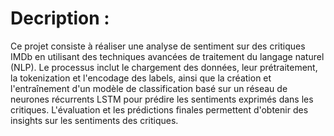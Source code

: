 # Decription : 
Ce projet consiste à réaliser une analyse de sentiment sur des critiques IMDb en utilisant des techniques avancées de traitement du langage naturel (NLP). Le processus inclut le chargement des données, leur prétraitement, la tokenization et l'encodage des labels, ainsi que la création et l'entraînement d'un modèle de classification basé sur un réseau de neurones récurrents LSTM pour prédire les sentiments exprimés dans les critiques. L'évaluation et les prédictions finales permettent d'obtenir des insights sur les sentiments des critiques.
